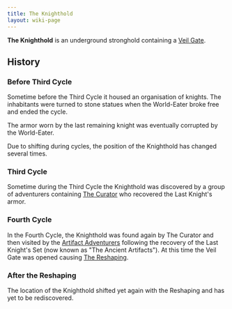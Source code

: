 ```yaml
---
title: The Knighthold
layout: wiki-page
---
```


**The Knighthold** is an underground stronghold containing a [Veil Gate](/wiki/concepts/Veil-Gates.md).

## History

### Before Third Cycle
Sometime before the Third Cycle it housed an organisation of knights. The inhabitants were turned to stone statues when the World-Eater broke free and ended the cycle.

The armor worn by the last remaining knight was eventually corrupted by the World-Eater.

Due to shifting during cycles, the position of the Knighthold has changed several times.

### Third Cycle

Sometime during the Third Cycle the Knighthold was discovered by a group of adventurers containing [The Curator](/wiki/characters/The-Curator.md) who recovered the Last Knight's armor.

### Fourth Cycle

In the Fourth Cycle, the Knighthold was found again by The Curator and then visited by the [Artifact Adventurers](/wiki/organisations/Artifact-Adventurers) following the recovery of the Last Knight's Set (now known as "The Ancient Artifacts"). At this time the Veil Gate was opened causing [The Reshaping](/wiki/event/The-Reshaping).

### After the Reshaping

The location of the Knighthold shifted yet again with the Reshaping and has yet to be rediscovered.